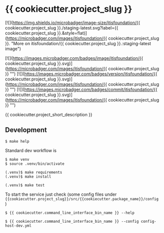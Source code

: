 # {{ cookiecutter.project_slug }}

[![](https://img.shields.io/microbadger/image-size/itisfoundation/{{ cookiecutter.project_slug }}./staging-latest.svg?label={{ cookiecutter.project_slug }}.&style=flat)](https://microbadger.com/images/itisfoundation/{{ cookiecutter.project_slug }}. "More on itisfoundation/{{ cookiecutter.project_slug }}.:staging-latest image")

[![](https://images.microbadger.com/badges/image/itisfoundation/{{ cookiecutter.project_slug }}.svg)](https://microbadger.com/images/itisfoundation/{{ cookiecutter.project_slug }} "")
[![](https://images.microbadger.com/badges/version/itisfoundation/{{ cookiecutter.project_slug }}.svg)](https://microbadger.com/images/itisfoundation/{{ cookiecutter.project_slug }} "")
[![](https://images.microbadger.com/badges/commit/itisfoundation/{{ cookiecutter.project_slug }}.svg)](https://microbadger.com/images/itisfoundation/{{ cookiecutter.project_slug }} "")

{{ cookiecutter.project_short_description }}


## Development
```console
$ make help
```

Standard dev workflow is
``` console
$ make venv
$ source .venv/bin/activate

(.venv)$ make requirements
(.venv)$ make install

(.venv)$ make test
```
To start the service just check (some config files under ``{{cookiecutter.project_slug}}/src/{{cookiecutter.package_name}}/config`` )
```
$ {{ cookiecutter.command_line_interface_bin_name }} --help

$ {{ cookiecutter.command_line_interface_bin_name }} --config config-host-dev.yml
```
